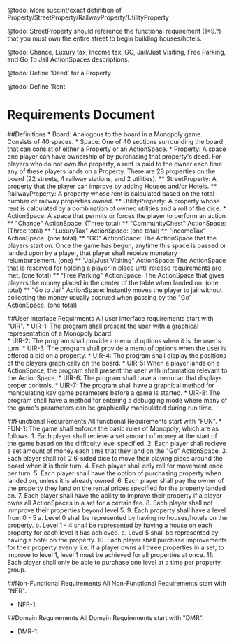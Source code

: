 @todo: More succint/exact definition of Property/StreetProperty/RailwayProperty/UtilityProperty

@todo: StreetProperty should reference the functional requirement (1*9.?) that you must own the entire street to begin building houses/hotels.

@todo: Chance, Luxury tax, Income tax, GO, Jail/Just Visiting, Free Parking, and Go To Jail ActionSpaces descriptions.

@todo: Define 'Deed' for a Property

@todo: Define 'Rent'

Requirements Document
=====================

##Definitions
	* Board: Analogous to the board in a Monopoly game. Consists of 40 spaces.
	* Space: One of 40 sections surrounding the board that can consist of either a Property or an ActionSpace.
	* Property: A space one player can have ownership of by purchasing that property's deed. For players who do not own the property, a rent is paid to the owner each time any of these players lands on a Property. There are 28 properties on the board (22 streets, 4 railway stations, and 2 utilities).
	** StreetProperty: A property that the player can improve by adding Houses and/or Hotels.
	** RailwayProperty: A property whose rent is calculated based on the total number of railway properties owned.
	** UtilityProperty: A property whose rent is calculated by a combination of owned utilities and a roll of the dice.
	* ActionSpace: A space that permits or forces the player to perform an action
	** "Chance" ActionSpace: (Three total)
	** "CommunityChest" ActionSpace: (Three total)
	** "LuxuryTax" ActionSpace: (one total)
	** "IncomeTax" ActionSpace: (one total)
	** "GO" ActionSpace: The ActionSpace that the players start on. Once the game has begun, anytime this space is passed or landed upon by a player, that player shall receive monetary reiumbursement. (one)
	** "Jail/Just Visiting" ActionSpace: The ActionSpace that is reserved for holding a player in place until release requirements are met. (one total)
	** "Free Parking" ActionSpace: The ActionSpace that gives players the money placed in the center of the table when landed on. (one total)
	** "Go to Jail" ActionSpace: Instantly moves the player to jail without collecting the money usually accrued when passing by the "Go" ActionSpace. (one total)

##User Interface Requirments
All user interface requirements start with "UIR".
	* UIR-1: The program shall present the user with a graphical representation of a Monopoly board.  
	* UIR-2: The program shall provide a menu of options when it is the user's turn.
	* UIR-3: The program shall provide a menu of options when the user is offered a bid on a property.
	* UIR-4: The program shall display the positions of the players graphically on the board.
	* UIR-5: When a player lands on a ActionSpace, the program shall present the user with information
		relevant to the ActionSpace.
	* UIR-6: The program shall have a menubar that displays proper controls.
	* UIR-7: The program shall have a graphical method for manipulating key game parameters before a game
		is started.
	* UIR-8: The program shall have a method for entering a debugging mode where many of the game's
		parameters can be graphically manipulated during run time. 
   
##Functional Requirements
All functional Requirements start with "FUN".
	* FUN-1: The game shall enforce the basic rules of Monopoly, which are as follows:
		1. Each player shall recieve a set amount of money at the start of the game based on the difficulty level specified.
		2. Each player shall recieve a set amount of money each time that they land on the "Go" ActionSpace.
      3. Each player shall roll 2 6-sided dice to move their playing piece around the board when it is their turn.
      4. Each player shall only roll for movement once per turn.
      5. Each player shall have the option of purchasing property when landed on, unless it is already owned.
      6. Each player shall pay the owner of the property they land on the rental prices specified for the property landed on.
      7. Each player shall have the ability to improve their property if a player owns all ActionSpaces in a set for a certain fee.
      8. Each player shall not inmprove their properties beyond level 5.
      9. Each property shall have a level from 0 - 5
         a. Level 0 shall be represented by having no houses/hotels on the property.
         b. Level 1 - 4 shall be represented by having a house on each property for each level it has achieved.
         c. Level 5 shall be represented by having a hotel on the property.
      10. Each player shall purchase improvements for their property evenly. 
            i.e. If a player owns all three properties in a set, to improve to level 1, level 1 must be achieved
               for all properties at once.
      11. Each player shall only be able to purchase one level at a time per property group.

##Non-Functional Requirements
All Non-Functional Requirements start with "NFR".
   * NFR-1: 
   
##Domain Requirements
All Domain Requirements start with "DMR".
   * DMR-1: 
   